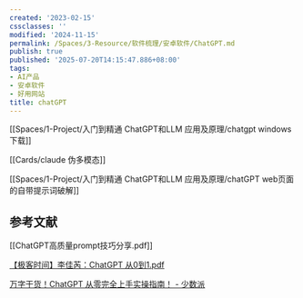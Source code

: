 ```yaml
---
created: '2023-02-15'
cssclasses: ''
modified: '2024-11-15'
permalink: /Spaces/3-Resource/软件梳理/安卓软件/ChatGPT.md
publish: true
published: '2025-07-20T14:15:47.886+08:00'
tags:
- AI产品
- 安卓软件
- 好用网站
title: chatGPT
---
```

[[Spaces/1-Project/入门到精通 ChatGPT和LLM 应用及原理/chatgpt windows 下载]]

[[Cards/claude 伪多模态]]

[[Spaces/1-Project/入门到精通 ChatGPT和LLM 应用及原理/chatGPT web页面的自带提示词破解]]

## 参考文献

[[ChatGPT高质量prompt技巧分享.pdf]]

[【极客时间】李佳芮：ChatGPT 从0到1.pdf](https://pub-pic.oldwinter.top/2025/02/53fee29a5d4b9756d477d2e413d3c349.pdf)

[万字干货！ChatGPT 从零完全上手实操指南！ - 少数派](https://sspai.com/post/79434)